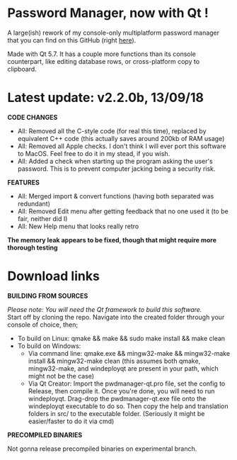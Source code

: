 # Password Manager, now with Qt !

A large(ish) rework of my console-only multiplatform password manager that you can find on this GitHub (right [here](https://github.com/bad64/pwdmanager)).

Made with Qt 5.7. It has a couple more functions than its console counterpart, like editing database rows, or cross-platform copy to clipboard.

# Latest update: v2.2.0b, 13/09/18

**CODE CHANGES**

- All: Removed all the C-style code (for real this time), replaced by equivalent C++ code (this actually saves around 200kb of RAM usage)
- All: Removed all Apple checks. I don't think I will ever port this software to MacOS. Feel free to do it in my stead, if you wish.
- All: Added a check when starting up the program asking the user's password. This is to prevent computer jacking being a security risk.

**FEATURES**

- All: Merged import & convert functions (having both separated was redundant)
- All: Removed Edit menu after getting feedback that no one used it (to be fair, neither did I)
- All: New Help menu that looks really retro

**The memory leak appears to be fixed, though that might require more thorough testing**

# Download links

**BUILDING FROM SOURCES**

*Please note: You will need the Qt framework to build this software.*  
Start off by cloning the repo. Navigate into the created folder through your console of choice, then;

- To build on Linux: qmake && make && sudo make install && make clean
- To build on Windows:
	- Via command line: qmake.exe && mingw32-make && mingw32-make install && mingw32-make clean (this assumes both qmake, mingw32-make, and windeployqt are present in your path, which might not be the case)
	- Via Qt Creator: Import the pwdmanager-qt.pro file, set the config to Release, then compile it. Once you're done, you will need to run windeployqt. Drag-drop the pwdmanager-qt.exe file onto the windeployqt executable to do so. Then copy the help and translation folders in src/ to the executable folder. (Seriously it might be easier/faster to do it via cmd)

**PRECOMPILED BINARIES**

Not gonna release precompiled binaries on experimental branch.
